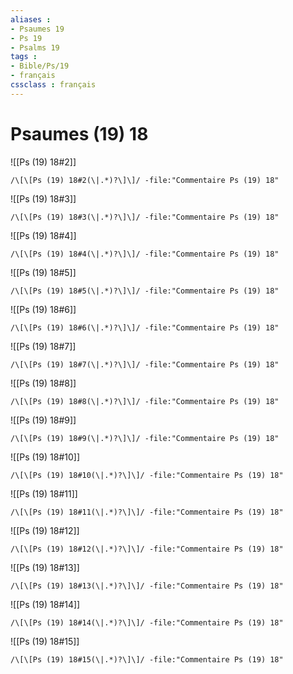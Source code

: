 ```yaml
---
aliases : 
- Psaumes 19
- Ps 19
- Psalms 19
tags : 
- Bible/Ps/19
- français
cssclass : français
---
```


# Psaumes (19) 18

![[Ps (19) 18#2]]

```query
/\[\[Ps (19) 18#2(\|.*)?\]\]/ -file:"Commentaire Ps (19) 18"
```

![[Ps (19) 18#3]]

```query
/\[\[Ps (19) 18#3(\|.*)?\]\]/ -file:"Commentaire Ps (19) 18"
```

![[Ps (19) 18#4]]

```query
/\[\[Ps (19) 18#4(\|.*)?\]\]/ -file:"Commentaire Ps (19) 18"
```

![[Ps (19) 18#5]]

```query
/\[\[Ps (19) 18#5(\|.*)?\]\]/ -file:"Commentaire Ps (19) 18"
```

![[Ps (19) 18#6]]

```query
/\[\[Ps (19) 18#6(\|.*)?\]\]/ -file:"Commentaire Ps (19) 18"
```

![[Ps (19) 18#7]]

```query
/\[\[Ps (19) 18#7(\|.*)?\]\]/ -file:"Commentaire Ps (19) 18"
```

![[Ps (19) 18#8]]

```query
/\[\[Ps (19) 18#8(\|.*)?\]\]/ -file:"Commentaire Ps (19) 18"
```

![[Ps (19) 18#9]]

```query
/\[\[Ps (19) 18#9(\|.*)?\]\]/ -file:"Commentaire Ps (19) 18"
```

![[Ps (19) 18#10]]

```query
/\[\[Ps (19) 18#10(\|.*)?\]\]/ -file:"Commentaire Ps (19) 18"
```

![[Ps (19) 18#11]]

```query
/\[\[Ps (19) 18#11(\|.*)?\]\]/ -file:"Commentaire Ps (19) 18"
```

![[Ps (19) 18#12]]

```query
/\[\[Ps (19) 18#12(\|.*)?\]\]/ -file:"Commentaire Ps (19) 18"
```

![[Ps (19) 18#13]]

```query
/\[\[Ps (19) 18#13(\|.*)?\]\]/ -file:"Commentaire Ps (19) 18"
```

![[Ps (19) 18#14]]

```query
/\[\[Ps (19) 18#14(\|.*)?\]\]/ -file:"Commentaire Ps (19) 18"
```

![[Ps (19) 18#15]]

```query
/\[\[Ps (19) 18#15(\|.*)?\]\]/ -file:"Commentaire Ps (19) 18"
```

